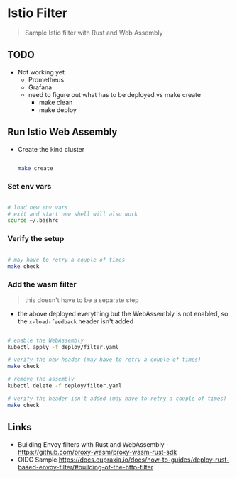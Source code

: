 # Istio Filter

> Sample Istio filter with Rust and Web Assembly

## TODO

- Not working yet
  - Prometheus
  - Grafana
  - need to figure out what has to be deployed vs make create
    - make clean
    - make deploy

## Run Istio Web Assembly

- Create the kind cluster

   ```bash

   make create

   ```

### Set env vars

```bash

# load new env vars
# exit and start new shell will also work
source ~/.bashrc

```

### Verify the setup

```bash

# may have to retry a couple of times
make check

```

### Add the wasm filter

> this doesn't have to be a separate step

- the above deployed everything but the WebAssembly is not enabled, so the `x-load-feedback` header isn't added

```bash

# enable the WebAssembly
kubectl apply -f deploy/filter.yaml

# verify the new header (may have to retry a couple of times)
make check

# remove the assembly
kubectl delete -f deploy/filter.yaml

# verify the header isn't added (may have to retry a couple of times)
make check

```

## Links

- Building Envoy filters with Rust and WebAssembly - <https://github.com/proxy-wasm/proxy-wasm-rust-sdk>
- OIDC Sample <https://docs.eupraxia.io/docs/how-to-guides/deploy-rust-based-envoy-filter/#building-of-the-http-filter>
